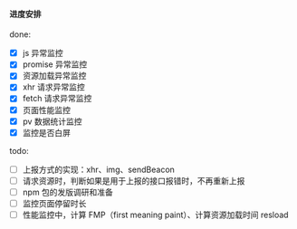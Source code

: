 #### 进度安排

done:
- [x] js 异常监控
- [x] promise 异常监控
- [x] 资源加载异常监控
- [x] xhr 请求异常监控
- [x] fetch 请求异常监控
- [x] 页面性能监控
- [x] pv 数据统计监控
- [x] 监控是否白屏

todo: 
- [ ] 上报方式的实现：xhr、img、sendBeacon
- [ ] 请求资源时，判断如果是用于上报的接口报错时，不再重新上报
- [ ] npm 包的发版调研和准备
- [ ] 监控页面停留时长
- [ ] 性能监控中，计算 FMP（first meaning paint）、计算资源加载时间 resload